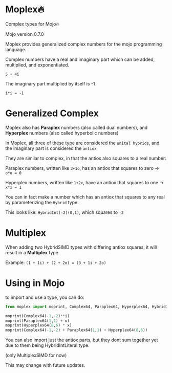 # Moplex🔥
Complex types for Mojo🔥

Mojo version 0.7.0

Moplex provides generalized complex numbers for the mojo programming language.

Complex numbers have a real and imaginary part which can be added, multiplied, and exponentiated.

`5 + 4i`

The imaginary part multiplied by itself is -1

`i*i = -1`

# Generalized Complex

Moplex also has **Paraplex** numbers (also called dual numbers), and **Hyperplex** numbers (also called hyperbolic numbers)

In Moplex, all three of these type are considered the `unital hybrids`, and the imaginary part is considered the `antiox`

They are similar to complex, in that the antiox also squares to a real number:

Paraplex numbers, written like `3+1o`, has an antiox that squares to zero -> `o*o = 0`

Hyperplex numbers, written like `1+2x`, have an antiox that squares to one -> `x*x = 1`



You can in fact make a number which has an antiox that squares to any real by parameterizing the `Hybrid` type.

This looks like: `HybridInt[-2](0,1)`, which squares to `-2`

# Multiplex

When adding two HybridSIMD types with differing antiox squares, it will result in a **Multiplex** type

Example: `(1 + 1i) + (2 + 2o) = (3 + 1i + 2o)` 

# Using in Mojo

to import and use a type, you can do:

```py
from moplex import moprint, Complex64, Paraplex64, Hyperplex64, HybridInt, i, o, x

moprint(Complex64(-1,-2)**i)
moprint(Paraplex64(1,1) + o)
moprint(Hyperplex64(8,6) * x)
moprint(Complex64(-1,-2) + Paraplex64(1,1) + Hyperplex64(8,6))
```

You can also import just the antiox parts, but they dont sum together yet due to them being HybridIntLiteral type.

(only MultiplexSIMD for now)

This may change with future updates.